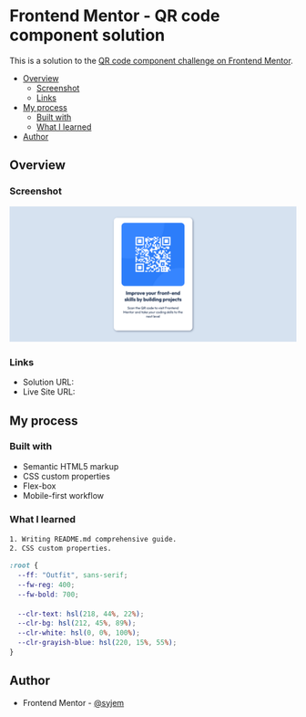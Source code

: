 # Frontend Mentor - QR code component solution

This is a solution to the [QR code component challenge on Frontend Mentor](https://www.frontendmentor.io/challenges/qr-code-component-iux_sIO_H).

- [Overview](#overview)
  - [Screenshot](#screenshot)
  - [Links](#links)
- [My process](#my-process)
  - [Built with](#built-with)
  - [What I learned](#what-i-learned)
- [Author](#author)

## Overview

### Screenshot

![](images/screenshot.png)

### Links

- Solution URL: [](https://github.com/syjem/qr-code-component)
- Live Site URL: [](https://syjem.github.io/qr-code-component/)

## My process

### Built with

- Semantic HTML5 markup
- CSS custom properties
- Flex-box
- Mobile-first workflow

### What I learned

    1. Writing README.md comprehensive guide.
    2. CSS custom properties.

```css
:root {
  --ff: "Outfit", sans-serif;
  --fw-reg: 400;
  --fw-bold: 700;

  --clr-text: hsl(218, 44%, 22%);
  --clr-bg: hsl(212, 45%, 89%);
  --clr-white: hsl(0, 0%, 100%);
  --clr-grayish-blue: hsl(220, 15%, 55%);
}
```

## Author

- Frontend Mentor - [@syjem](https://www.frontendmentor.io/profile/syjem)
